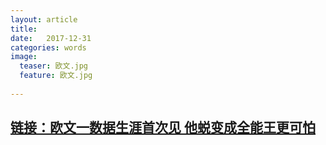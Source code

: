 ```yaml
---
layout: article
title:  
date:   2017-12-31
categories: words
image:
  teaser: 欧文.jpg
  feature: 欧文.jpg
  
---
```

## [链接：欧文一数据生涯首次见 他蜕变成全能王更可怕](https://lyanwaiting.github.io/portfolio/opus/Irving.html)
 
